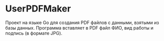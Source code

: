 # UserPDFMaker
Проект на языке Go для создания PDF файлов с данными, взятыми из базы данных. Программа вставляет в PDF файл ФИО, вид работы и подпись (в формате JPG).
